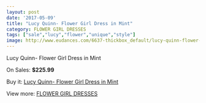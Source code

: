 ```yaml
---
layout: post
date: '2017-05-09'
title: "Lucy Quinn- Flower Girl Dress in Mint"
category: FLOWER GIRL DRESSES
tags: ["sale","lucy","flower","unique","style"]
image: http://www.eudances.com/6637-thickbox_default/lucy-quinn-flower-girl-dress-in-mint.jpg
---
```

Lucy Quinn- Flower Girl Dress in Mint

On Sales: **$225.99**
<a href="https://www.eudances.com/en/flower-girl-dresses/2446-lucy-quinn-flower-girl-dress-in-mint.html"><amp-img layout="responsive" width="600" height="600" src="//www.eudances.com/6637-thickbox_default/lucy-quinn-flower-girl-dress-in-mint.jpg" alt="Lucy Quinn- Flower Girl Dress in Mint 0" /></a>
<a href="https://www.eudances.com/en/flower-girl-dresses/2446-lucy-quinn-flower-girl-dress-in-mint.html"><amp-img layout="responsive" width="600" height="600" src="//www.eudances.com/6640-thickbox_default/lucy-quinn-flower-girl-dress-in-mint.jpg" alt="Lucy Quinn- Flower Girl Dress in Mint 1" /></a>
<a href="https://www.eudances.com/en/flower-girl-dresses/2446-lucy-quinn-flower-girl-dress-in-mint.html"><amp-img layout="responsive" width="600" height="600" src="//www.eudances.com/6639-thickbox_default/lucy-quinn-flower-girl-dress-in-mint.jpg" alt="Lucy Quinn- Flower Girl Dress in Mint 2" /></a>
<a href="https://www.eudances.com/en/flower-girl-dresses/2446-lucy-quinn-flower-girl-dress-in-mint.html"><amp-img layout="responsive" width="600" height="600" src="//www.eudances.com/6638-thickbox_default/lucy-quinn-flower-girl-dress-in-mint.jpg" alt="Lucy Quinn- Flower Girl Dress in Mint 3" /></a>

Buy it: [Lucy Quinn- Flower Girl Dress in Mint](https://www.eudances.com/en/flower-girl-dresses/2446-lucy-quinn-flower-girl-dress-in-mint.html "Lucy Quinn- Flower Girl Dress in Mint")

View more: [FLOWER GIRL DRESSES](https://www.eudances.com/en/30-flower-girl-dresses "FLOWER GIRL DRESSES")